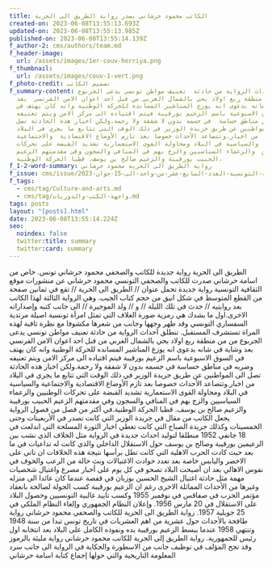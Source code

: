 ```yaml
---
title: الكاتب محمود حرشاني يصدر رواية الطريق الى الحرية
created-on: 2023-06-08T13:55:13.693Z
updated-on: 2023-06-08T13:55:13.985Z
published-on: 2023-06-08T13:55:14.139Z
f_author-2: cms/authors/team.md
f_header-image:
  url: /assets/images/1er-couv-horriya.png
f_thumbnail:
  url: /assets/images/couv-1-vert.png
f_photo-credit: تصميم الكاتب
f_summary-content: تنطلق أحداث الرواية من حادثة  تعنيف مواطن تونسي يدعى الجربوع
  من من منطقة ربع اولاد يحي بالشمال الغربي من فبل احد اعوان الامن الفرنسي  بعد
  وشاية في شانه بدعوى انه يوزع المناشير المسانده للحركة الوطنية وانه كان يهتف في
  السوق الاسبوعية باسم الزعيم بورقيبة فيتم اقتياده الى مركز الامن ويتم تعنيفه
  وضربه في مناطق حساسة  في جسمه بدون لا شفقة ولا رحمة.ولكن اخبار هذه الحادثة تصل
  الى المواطنين عن طريق جريدة الوزير في ذلك الوقت التي تتابع ما يجري في البلاد
  من اخبار.وتتصاعد الأحداث خصوصا بعد تازم الأوضاع الاقتصادية  والاجتماعية
  والسياسية في البلاد ومحاولة القوى الاستعمارية تشديد القبضة على تحركات
  الوطنيين  والزعماء السياسيين والزج بهم في المنافي والسجون وفي مقدمتهم الزعيم
  الحبيب بورقيبة والزعيم صالح بن يوسف. قطبا الحركة الوطنية.
f_1-2-word-summary: رواية الطريق الى الحرية محمود حرشاني
f_issue: cms/issue/الثقافية-التونسية-العدد-السابع-عشر-من-واحد-الى-15-جوان-2023.md
f_tags:
  - cms/tag/Culture-and-arts.md
  - cms/tag/واجهة-الكتب-والدوريات.md
tags: posts
layout: "[posts].html"
date: 2023-06-08T13:55:14.224Z
seo:
  noindex: false
  twitter:title: summary
  twitter:card: summary
---
```

الطريق الى الحرية رواية جديدة للكاتب والصحفي محمود حرشاني تونس. خاص من اسامة حرشاني صدرت للكاتب والصحفي التونسي محمود حرشاني عن منشورات موقع الثقافية التونسية رواية جديدة تحمل عنوان // الطريق الى الحرية //  تقع في ثمانين صفحة من القطع المتوسط في شكل انيق  من حجم كتاب الجيب. وهي الرواية الثالثة لهذا الكاتب   بعد روايتيه // حدث في تلك الليلة // و // ولد الموجيرة // الى جانب كتبه وإصداراته الاخرى.اول ما يشدك هي رمزية صورة الغلاف التي تمثل امرأة تونسية اصيلة مرتدية السفساري التونسي وقد ظهر وجهها وجانب من شعرها مكشوفا مع نظرة ثاقبة لهذه المراة تستشرف المستقبل. تنطلق أحداث الرواية من حادثة  تعنيف مواطن تونسي يدعى الجربوع من من منطقة ربع اولاد يحي بالشمال الغربي من فبل احد اعوان الامن الفرنسي  بعد وشاية في شانه بدعوى انه يوزع المناشير المسانده للحركة الوطنية وانه كان يهتف في السوق الاسبوعية باسم الزعيم بورقيبة فيتم اقتياده الى مركز الامن ويتم تعنيفه وضربه في مناطق حساسة  في جسمه بدون لا شفقة ولا رحمة.ولكن اخبار هذه الحادثة تصل الى المواطنين عن طريق جريدة الوزير في ذلك الوقت التي تتابع ما يجري في البلاد من اخبار.وتتصاعد الأحداث خصوصا بعد تازم الأوضاع الاقتصادية  والاجتماعية والسياسية في البلاد ومحاولة القوى الاستعمارية تشديد القبضة على تحركات الوطنيين  والزعماء السياسيين والزج بهم في المنافي والسجون وفي مقدمتهم الزعيم الحبيب بورقيبة والزعيم صالح بن يوسف. قطبا الحركة الوطنية.في أكثر من فصل من فصول الرواية يجعل الكاتب من مقال في جريدة الوزير التي كانت تصدر في الأربعينات وحتى الخمسينات وكذلك جريدة الصباح  التي كانت تغطي اخبار الثورة المسلحة التي اندلعت في 18 جانفي 1952 منطلقا  لتوليد احداث جديدة في الرواية مثل الخلاف الذي نشب بين الزعيمين بورقيبة وصالح بن يوسف حول الاستقلال الداخلي والذي كانت له تداعيات في ما بعد حيث كادت الحرب الاهلية التي كانت تطل برأسها نتيجة هذه الخلافات ان تاتي على الاخضر واليابس خاصة بعد تعدد حوادث الاغتيالات وبث حالة من الرعب والخوف في نفوس الاهالي بعد ان أصبحت البلاد تصحو في كل يوم على أخبار مصرع  واغتيال شخصيات مهمة مثل حادثة اغتيال الشيخ الحسين بوزيان في قفصة  عندما كان عائدا الى منزله وغيرها من الأحداث المماثلة الاخرى رغم ان الزعيم بورقيبة كسب الجولة لصالحة بانعقاد مؤتمر الحزب في صفاقس في نوفمبر 1955  وكسب تاييد غالبية التونسيين وحصول البلاد على الاستقلال في 20 مارس 1956. وإعلان النظام الجمهوري وإلغاء النظام الملكي في 25 جويلية 1957. رواية الطريق الى الحرية للكاتب والصحفي محمود حرشاني رواية طافحة بالأحداث حول عشرية من اهم العشريات في تاريخ تونس تبدا من سنة 1948 وتنتهي 1958 عندما يبسط الزعيم بورقيبة يده ونفوذه الكامل على البلاد بعد انتخابه اول رئيس للجمهورية. رواية الطريق إلى الحرية للكاتب محمود حرشاني رواية مليئة بالرموز وقد نجح المؤلف في توظيف جانب من الاسطورة والحكاية في الرواية الى جانب سرد المعلومة التاريخية والتي حولها إجماع كتابة اسامة حرشاني